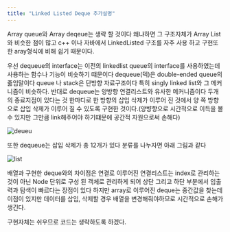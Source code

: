 ```yaml
---
title: "Linked Listed Deque 추가설명"
---
```


Array queue와 Array deqeue는 생략 할 것이다 왜냐하면 그 구조자체가 Array List와 비슷한 점이 많고 c++ 이나 자바에서 LinkedListed 구조를 자주 사용
하고 구현또한 aray형식에 비해 쉽기 때문이다. 

우선 dequeue의 interface는 이전의 linkedlist queue의 interface를 사용하였는데 사용하는 함수나 기능이 비슷하기 떄문이다 dequeue(덱)은
double-ended queue의 줋임말이다 queue 나 stack은 단방향 자료구조이다 특히 singly linked list와 그 메커니즘이 비슷하다. 반대로 dequeue는 
양방향 연결리스트와 유사한 메커니즘이다 두개의 종료지점이 있다는 것 한마디로 한 방향의 삽입 삭제가 이루어 진 것에서 양 쪽 방향으로 삽입 삭제가 이루어 
질 수 있도록 구현한 것이다.(양뱡향으로 시간적으로 이득을 볼 수 있지만 그만큼 link해주어야 하기떄문에 공간적 자원으로써 손해다)

![deueu](https://img1.daumcdn.net/thumb/R1280x0/?scode=mtistory2&fname=https%3A%2F%2Fblog.kakaocdn.net%2Fdn%2FbsLBFe%2FbtqXSojq1Oy%2Fl5mBTneWD96MPtbUYhAB31%2Fimg.png)

또한 dequeue는 삽입 삭제가 총 12개가 있다 분류를 나누자면 아래 그림과 같다 

![list](https://img1.daumcdn.net/thumb/R1280x0/?scode=mtistory2&fname=https%3A%2F%2Fblog.kakaocdn.net%2Fdn%2F2Xpu5%2FbtqP9sGfyMd%2FwkwiYorkaCZwFcNHBoytt0%2Fimg.png)

배열과 구현한 deque와의 차이점은 연결로 이루어진 연결리스트는 index로 관리하는 것이 아닌 Node 단위로 구성 된 객체로 관리하게 되어 상단 그리고 하단
부분에서 입출력과 탐색이 빠르다는 장점이 있다 하지만 array로 이루어진 deque는 중간값을 찾는데 이점이 있지만 데이터를 삽입, 삭제할 경우 배열을 변경해줘야하므로
시간적으로 손해가 생긴다.

구현자체는 쉬우므로 코드는 생략하도록 하겠다.
